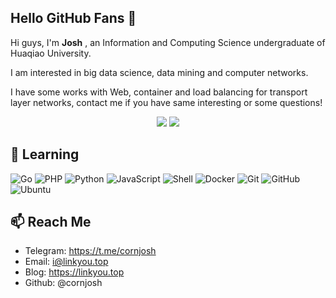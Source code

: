 ## Hello GitHub Fans 👋

Hi guys, I'm **Josh** , an Information and Computing Science undergraduate of Huaqiao University. 

I am interested in big data science, data mining and computer networks.

I have some works with Web, container and load balancing for transport layer networks, contact me if you have same interesting or some questions!

<p align="center">
  <img src ="https://github-readme-stats.vercel.app/api?username=cornjosh&show_icons=true&hide_border=true&theme=graywhite&include_all_commits=true&count_private=true">
  <img src ="https://github-readme-stats.vercel.app/api/top-langs/?username=cornjosh&layout=compact&hide_border=true&langs_count=10&theme=graywhite&include_all_commits=true&count_private=true">
</p>

## 🔭 Learning

![Go](https://img.shields.io/badge/-Go-gray?style=flat-square&logo=go)
![PHP](https://img.shields.io/badge/-PHP-gray?style=flat-square&logo=php)
![Python](https://img.shields.io/badge/-Python-gray?style=flat-square&logo=python)
![JavaScript](https://img.shields.io/badge/-JavaScript-gray?style=flat-square&logo=javascript)
![Shell](https://img.shields.io/badge/-Shell-gray?style=flat-square&logo=shell)
![Docker](https://img.shields.io/badge/-Docker-gray?style=flat-square&logo=docker)
![Git](https://img.shields.io/badge/-Git-gray?style=flat-square&logo=git)
![GitHub](https://img.shields.io/badge/-GitHub-gray?style=flat-square&logo=github)
![Ubuntu](https://img.shields.io/badge/-Ubuntu-gray?style=flat-square&logo=ubuntu)


## 📫 Reach Me

- Telegram: https://t.me/cornjosh
- Email: [i@linkyou.top](mailto:i@linkyou.top)
- Blog: https://linkyou.top
- Github: @cornjosh


<!---
cornjosh/cornjosh is a ✨ special ✨ repository because its `README.md` (this file) appears on your GitHub profile.
You can click the Preview link to take a look at your changes.

- 👋 Hi, I’m @cornjosh
- 👀 I’m interested in ...
- 🌱 I’m currently learning ...
- 💞️ I’m looking to collaborate on ...
- 📫 How to reach me ...
--->
